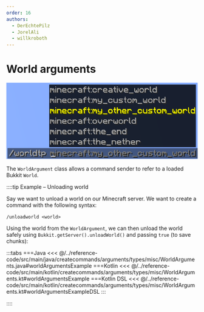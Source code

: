 ```yaml
---
order: 16
authors:
  - DerEchtePilz
  - JorelAli
  - willkroboth
---
```


# World arguments

![A picture of world arguments in action](/images/arguments/worldargument.png)

The `WorldArgument` class allows a command sender to refer to a loaded Bukkit `World`.

::::tip Example – Unloading world

Say we want to unload a world on our Minecraft server. We want to create a command with the following syntax:

```mccmd
/unloadworld <world>
```

Using the world from the `WorldArgument`, we can then unload the world safely using `Bukkit.getServer().unloadWorld()` and passing `true` (to save chunks):

:::tabs
===Java
<<< @/../reference-code/src/main/java/createcommands/arguments/types/misc/WorldArguments.java#worldArgumentsExample
===Kotlin
<<< @/../reference-code/src/main/kotlin/createcommands/arguments/types/misc/WorldArguments.kt#worldArgumentsExample
===Kotlin DSL
<<< @/../reference-code/src/main/kotlin/createcommands/arguments/types/misc/WorldArguments.kt#worldArgumentsExampleDSL
:::

::::